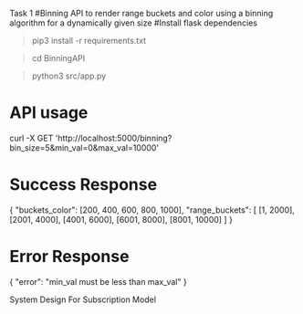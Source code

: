 
Task 1
#Binning API to render range buckets and color using a binning algorithm for a dynamically given size
#Install flask dependencies
> pip3 install -r requirements.txt

> cd BinningAPI

> python3 src/app.py

# API usage

curl -X GET 'http://localhost:5000/binning?bin_size=5&min_val=0&max_val=10000'


# Success Response
{
  "buckets_color": [200, 400, 600, 800, 1000],
  "range_buckets": [
    [1, 2000],
    [2001, 4000],
    [4001, 6000],
    [6001, 8000],
    [8001, 10000]
  ]
}

# Error Response

{
  "error": "min_val must be less than max_val"
}


System Design For Subscription Model